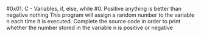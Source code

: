 #0x01. C - Variables, if, else, while
	#0. Positive anything is better than negative nothing
This program will assign a random number to the variable n each time it is executed. Complete the source code in order to print whether the number stored in the variable n is positive or negative
